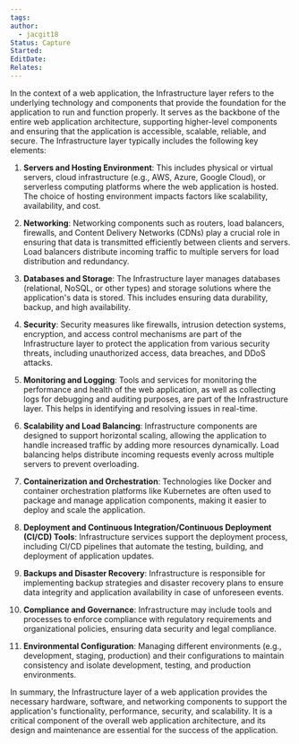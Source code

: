 ```yaml
---
tags: 
author:
  - jacgit18
Status: Capture
Started: 
EditDate: 
Relates:
---
```

In the context of a web application, the Infrastructure layer refers to the underlying technology and components that provide the foundation for the application to run and function properly. It serves as the backbone of the entire web application architecture, supporting higher-level components and ensuring that the application is accessible, scalable, reliable, and secure. The Infrastructure layer typically includes the following key elements:

1. **Servers and Hosting Environment**: This includes physical or virtual servers, cloud infrastructure (e.g., AWS, Azure, Google Cloud), or serverless computing platforms where the web application is hosted. The choice of hosting environment impacts factors like scalability, availability, and cost.

2. **Networking**: Networking components such as routers, load balancers, firewalls, and Content Delivery Networks (CDNs) play a crucial role in ensuring that data is transmitted efficiently between clients and servers. Load balancers distribute incoming traffic to multiple servers for load distribution and redundancy.

3. **Databases and Storage**: The Infrastructure layer manages databases (relational, NoSQL, or other types) and storage solutions where the application's data is stored. This includes ensuring data durability, backup, and high availability.

4. **Security**: Security measures like firewalls, intrusion detection systems, encryption, and access control mechanisms are part of the Infrastructure layer to protect the application from various security threats, including unauthorized access, data breaches, and DDoS attacks.

5. **Monitoring and Logging**: Tools and services for monitoring the performance and health of the web application, as well as collecting logs for debugging and auditing purposes, are part of the Infrastructure layer. This helps in identifying and resolving issues in real-time.

6. **Scalability and Load Balancing**: Infrastructure components are designed to support horizontal scaling, allowing the application to handle increased traffic by adding more resources dynamically. Load balancing helps distribute incoming requests evenly across multiple servers to prevent overloading.

7. **Containerization and Orchestration**: Technologies like Docker and container orchestration platforms like Kubernetes are often used to package and manage application components, making it easier to deploy and scale the application.

8. **Deployment and Continuous Integration/Continuous Deployment (CI/CD) Tools**: Infrastructure services support the deployment process, including CI/CD pipelines that automate the testing, building, and deployment of application updates.

9. **Backups and Disaster Recovery**: Infrastructure is responsible for implementing backup strategies and disaster recovery plans to ensure data integrity and application availability in case of unforeseen events.

10. **Compliance and Governance**: Infrastructure may include tools and processes to enforce compliance with regulatory requirements and organizational policies, ensuring data security and legal compliance.

11. **Environmental Configuration**: Managing different environments (e.g., development, staging, production) and their configurations to maintain consistency and isolate development, testing, and production environments.

In summary, the Infrastructure layer of a web application provides the necessary hardware, software, and networking components to support the application's functionality, performance, security, and scalability. It is a critical component of the overall web application architecture, and its design and maintenance are essential for the success of the application.